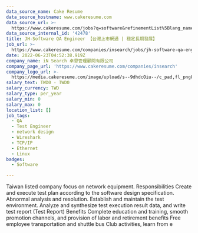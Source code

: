 ```yaml
---
data_source_name: Cake Resume
data_source_hostname: www.cakeresume.com
data_source_url: >-
  https://www.cakeresume.com/jobs?q=software&refinementList%5Blang_name%5D%5B0%5D=English&refinementList%5Bsalary_type%5D=per_year&range%5Bsalary_range%5D%5Bmin%5D=1000000&page=2
data_source_internal_id: '42478'
title: JH-Software QA Engineer 【台灣上市網通 | 穩定長期發展】
job_url: >-
  https://www.cakeresume.com/companies/insearch/jobs/jh-software-qa-engineer-taiwan-listed-netcom
date: 2022-06-23T04:52:38.919Z
company_name: iN Search 卓恩管理顧問有限公司
company_page_url: 'https://www.cakeresume.com/companies/insearch'
company_logo_url: >-
  https://media.cakeresume.com/image/upload/s--9dhdcOiu--/c_pad,fl_png8,h_200,w_200/v1610522688/ppnzb1veba43cha2rznf.png
salary_text: TWD0 - TWD0
salary_currency: TWD
salary_type: per_year
salary_min: 0
salary_max: 0
location_list: []
job_tags:
  - QA
  - Test Engineer
  - network design
  - Wireshark
  - TCP/IP
  - Ethernet
  - Linux
badges:
  - Software

---
```


Taiwan listed company focus on network equipment. Responsibilities Create and execute test plan according to the software design specification. Abnormal analysis and resolution. Establish and maintain the test environment. Analyze and synthesize test execution result data, and write test report (Test Report) Benefits Complete education and training, smooth promotion channels, and provision of labor and retirement benefits Free employee transportation and shuttle bus Club activities, learn from e